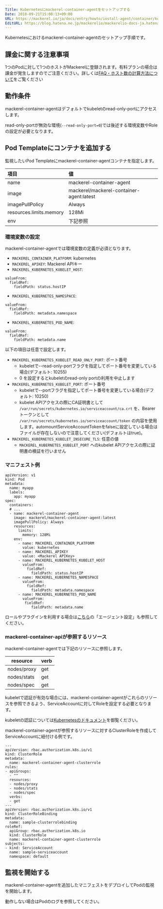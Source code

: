 ```yaml
---
Title: Kubernetesにmackerel-container-agentをセットアップする
Date: 2018-09-21T15:08:13+09:00
URL: https://mackerel.io/ja/docs/entry/howto/install-agent/container/kubernetes
EditURL: https://blog.hatena.ne.jp/mackerelio/mackerelio-docs-ja.hatenablog.mackerel.io/atom/entry/10257846132636177807
---
```


Kubernetesにおけるmackerel-container-agentのセットアップ手順です。

## 課金に関する注意事項

1つのPodに対して1つのホストがMackerelに登録されます。有料プランの場合は課金が発生しますのでご注意ください。詳しくは[FAQ・ホスト数の計算方法について](https://mackerel.io/ja/docs/entry/faq/contracts/calculate-host-number)をご覧ください

## 動作条件

mackerel-container-agentはデフォルトでkubeletのread-only-portにアクセスします。

read-only-portが無効な環境(`--read-only-port=0`)では後述する環境変数やRoleの設定が必要となります。

## Pod Templateにコンテナを追加する

監視したいPod Templateにmackerel-container-agentコンテナを指定します。


| 項目 | 値 |
| :-- | :-- |
| name | mackerel-container-agent |
| image |  mackerel/mackerel-container-agent:latest |
| imagePullPolicy| Always |
| resources.limits.memory | 128Mi |
| env | 下記参照 |

### 環境変数の設定

mackerel-container-agentでは環境変数の定義が必須となります。

- `MACKEREL_CONTAINER_PLATFORM`: kubernetes
- `MACKEREL_APIKEY`: Mackerel APIキー
- `MACKEREL_KUBERNETES_KUBELET_HOST`:
```
valueFrom:
  fieldRef:
    fieldPath: status.hostIP
```
- `MACKEREL_KUBERNETES_NAMESPACE`:
```
valueFrom:
  fieldRef:
    fieldPath: metadata.namespace
```
- `MACKEREL_KUBERNETES_POD_NAME`:
```
valueFrom:
  fieldRef:
    fieldPath: metadata.name
```

以下の項目は任意で設定します。

- `MACKEREL_KUBERNETES_KUBELET_READ_ONLY_PORT`: ポート番号
  - kubeletで--read-only-portフラグを指定してポート番号を変更している場合(デフォルト: 10255)
  - 0 を設定するとkubeletのread-only portの利用を中止します
- `MACKEREL_KUBERNETES_KUBELET_PORT`: ポート番号
  - kubeletで--portフラグを指定してポート番号を変更している場合(デフォルト: 10250)
  - kubelet APIアクセスの際にCA証明書として `/var/run/secrets/kubernetes.io/serviceaccount/ca.crt` を、Bearerトークンとして `/var/run/secrets/kubernetes.io/serviceaccount/token` の内容を使用します。automountServiceAccountTokenをfalseに設定している場合はファイルが存在しないので注意してください(デフォルトはtrue)。
- `MACKEREL_KUBERNETES_KUBELET_INSECURE_TLS`: 任意の値
  - `MACKEREL_KUBERNETES_KUBELET_PORT` へのkubelet APIアクセスの際に証明書の検証を行いません

### マニフェスト例

```
apiVersion: v1
kind: Pod
metadata:
  name: myapp
  labels:
    app: myapp
spec:
  containers:
  # ...
  - name: mackerel-container-agent
    image: mackerel/mackerel-container-agent:latest
    imagePullPolicy: Always
    resources:
      limits:
        memory: 128Mi
    env:
      - name: MACKEREL_CONTAINER_PLATFORM
        value: kubernetes
      - name: MACKEREL_APIKEY
        value: <Mackerel APIKey>
      - name: MACKEREL_KUBERNETES_KUBELET_HOST
        valueFrom:
          fieldRef:
            fieldPath: status.hostIP
      - name: MACKEREL_KUBERNETES_NAMESPACE
        valueFrom:
          fieldRef:
            fieldPath: metadata.namespace
      - name: MACKEREL_KUBERNETES_POD_NAME
        valueFrom:
         fieldRef:
            fieldPath: metadata.name
```

ロールやプラグインを利用する場合は[こちら](https://mackerel.io/ja/docs/entry/howto/container-agent)の「エージェント設定」も参照してください。

### mackerel-container-apiが参照するリソース

mackerel-container-agentでは下記のリソースに参照します。

| resource    | verb |
| ----------- | ---- |
| nodes/proxy | get  |
| nodes/stats | get  |
| nodes/spec  | get  |

kubeletで認証が有効な場合には、mackerel-container-agentがこれらのリソースを参照できるよう、ServiceAccountに対してRoleを設定する必要となります。

kubeletの認証については[Kubernetesのドキュメント](https://kubernetes.io/docs/reference/command-line-tools-reference/kubelet-authentication-authorization/)を御覧ください。

mackerel-container-agentが参照するリソースに対するClusterRoleを作成してServiceAccountに紐付ける例です。

```
---
apiVersion: rbac.authorization.k8s.io/v1
kind: ClusterRole
metadata:
  name: mackerel-container-agent-clusterrole
rules:
- apiGroups:
  - ""
  resources:
  - nodes/proxy
  - nodes/stats
  - nodes/spec
  verbs:
  - get
---
apiVersion: rbac.authorization.k8s.io/v1
kind: ClusterRoleBinding
metadata:
  name: sample-clusterrolebinding
roleRef:
  apiGroup: rbac.authorization.k8s.io
  kind: ClusterRole
  name: mackerel-container-agent-clusterrole
subjects:
- kind: ServiceAccount
  name: sample-serviceaccount
  namespace: default
```

## 監視を開始する

mackerel-container-agentを追加したマニフェストをデプロイしてPodの監視を開始します。

動作しない場合はPodのログを参照してください。
